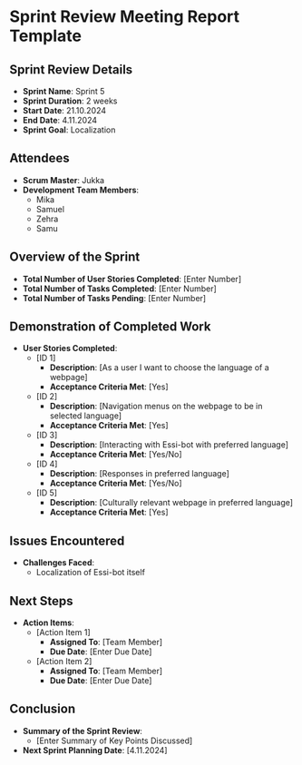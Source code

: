 # Sprint Review Meeting Report Template

## Sprint Review Details
- **Sprint Name**: Sprint 5
- **Sprint Duration**: 2 weeks
- **Start Date**: 21.10.2024
- **End Date**: 4.11.2024
- **Sprint Goal**: Localization

## Attendees
- **Scrum Master**: Jukka
- **Development Team Members**: 
  - Mika
  - Samuel
  - Zehra
  - Samu

## Overview of the Sprint
- **Total Number of User Stories Completed**: [Enter Number]
- **Total Number of Tasks Completed**: [Enter Number]
- **Total Number of Tasks Pending**: [Enter Number]

## Demonstration of Completed Work
- **User Stories Completed**:
  - [ID 1]
    - **Description**: [As a user I want to choose the language of a webpage]
    - **Acceptance Criteria Met**: [Yes]
  - [ID 2]
    - **Description**: [Navigation menus on the webpage to be in selected language]
    - **Acceptance Criteria Met**: [Yes]
  - [ID 3]
    - **Description**: [Interacting with Essi-bot with preferred language]
    - **Acceptance Criteria Met**: [Yes/No]
  - [ID 4]
    - **Description**: [Responses in preferred language]
    - **Acceptance Criteria Met**: [Yes/No]
  - [ID 5]
    - **Description**: [Culturally relevant webpage in preferred language]
    - **Acceptance Criteria Met**: [Yes]

## Issues Encountered
- **Challenges Faced**:
  - Localization of Essi-bot itself


## Next Steps
- **Action Items**:
  - [Action Item 1]
    - **Assigned To**: [Team Member]
    - **Due Date**: [Enter Due Date]
  - [Action Item 2]
    - **Assigned To**: [Team Member]
    - **Due Date**: [Enter Due Date]

## Conclusion
- **Summary of the Sprint Review**: 
  - [Enter Summary of Key Points Discussed]
- **Next Sprint Planning Date**: [4.11.2024]
